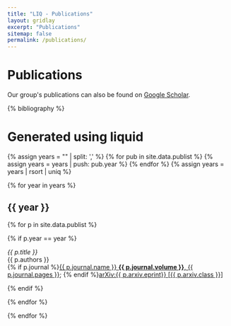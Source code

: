 ```yaml
---
title: "LIQ - Publications"
layout: gridlay
excerpt: "Publications"
sitemap: false
permalink: /publications/
---
```



# Publications

Our group's publications can also be found on [Google Scholar](https://scholar.google.be/citations?hl=en&user=vtzT0VAAAAAJ&view_op=list_works&sortby=pubdate).

{% bibliography %}



# Generated using liquid

<!-- Get a unique array of publication years -->
{% assign years = "" | split: ',' %}
{% for pub in site.data.publist %}
  {% assign years = years | push: pub.year %}
{% endfor %}
{% assign years = years | rsort | uniq %}



{% for year in years %}

## {{ year }}

<div class="col-sm-12 clearfix">

{% for p in site.data.publist %}

{% if p.year == year %}

  <em>{{ p.title }}</em> <br />
  {{ p.authors }} <br />
  {% if p.journal %}<a href="https://doi.org/{{ p.journal.doi }}">{{ p.journal.name }} <b>{{ p.journal.volume }}</b>, {{ p.journal.pages }}</a>; {% endif %}<a href="https://arxiv.org/abs/{{ p.arxiv.eprint }}">arXiv:{{ p.arxiv.eprint}} [{{ p.arxiv.class }}]</a>

{% endif %}

{% endfor %}

</div>

{% endfor %}
